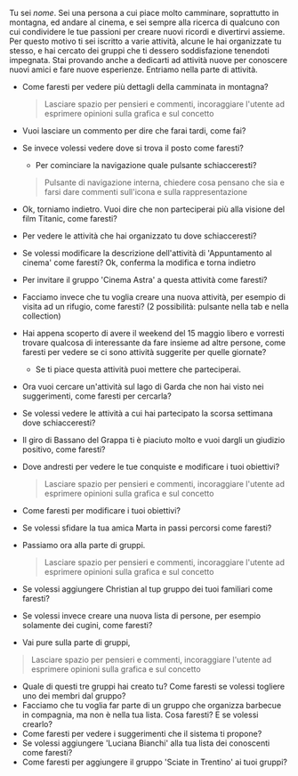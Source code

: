 Tu sei *nome*. Sei una persona a cui piace molto camminare, soprattutto in montagna, ed andare al cinema, e sei sempre alla ricerca di qualcuno con cui condividere le tue passioni per creare nuovi ricordi e divertirvi assieme. Per questo motivo ti sei iscritto a varie attività, alcune le hai organizzate tu stesso, e hai cercato dei gruppi che ti dessero soddisfazione tenendoti impegnata. Stai provando anche a dedicarti ad attività nuove per conoscere nuovi amici e fare nuove esperienze. 
Entriamo nella parte di attività. 

- Come faresti per vedere più dettagli della camminata in montagna?

	>Lasciare spazio per pensieri e commenti, incoraggiare l'utente ad esprimere opinioni sulla grafica e sul concetto
         
- Vuoi lasciare un commento per dire che farai tardi, come fai?
- Se invece volessi vedere dove si trova il posto come faresti?
	- Per cominciare la navigazione quale pulsante schiacceresti?
	
	>Pulsante di navigazione interna, chiedere cosa pensano che sia e farsi dare commenti sull'icona e sulla rappresentazione
- Ok, torniamo indietro. Vuoi dire che non parteciperai più alla visione del film Titanic, come faresti?
- Per vedere le attività che hai organizzato tu dove schiacceresti?
- Se volessi modificare la descrizione dell'attività di 'Appuntamento al cinema' come faresti? Ok, conferma la modifica e torna indietro
- Per invitare il gruppo 'Cinema Astra' a questa attività come faresti?
- Facciamo invece che tu voglia creare una nuova attività, per esempio di visita ad un rifugio, come faresti? (2 possibilità: pulsante nella tab e nella collection)
- Hai appena scoperto di avere il weekend del 15 maggio libero e vorresti trovare qualcosa di interessante da fare insieme ad altre persone, come faresti per vedere se ci sono attività suggerite per quelle giornate?
	- Se ti piace questa attività puoi mettere che parteciperai.

- Ora vuoi cercare un'attività sul lago di Garda che non hai visto nei suggerimenti, come faresti per cercarla?
- Se volessi vedere le attività a cui hai partecipato la scorsa settimana dove schiacceresti?
- Il giro di Bassano del Grappa ti è piaciuto molto e vuoi dargli un giudizio positivo, come faresti?
- Dove andresti per vedere le tue conquiste e modificare i tuoi obiettivi?
	>Lasciare spazio per pensieri e commenti, incoraggiare l'utente ad esprimere opinioni sulla grafica e sul concetto
- Come faresti per modificare i tuoi obiettivi?
- Se volessi sfidare la tua amica Marta in passi percorsi come faresti?

- Passiamo ora alla parte di gruppi.
	>Lasciare spazio per pensieri e commenti, incoraggiare l'utente ad esprimere opinioni sulla grafica e sul concetto
- Se volessi aggiungere Christian al tup gruppo dei tuoi familiari come faresti?
- Se volessi invece creare una nuova lista di persone, per esempio solamente dei cugini, come faresti?
- Vai pure sulla parte di gruppi, 
>Lasciare spazio per pensieri e commenti, incoraggiare l'utente ad esprimere opinioni sulla grafica e sul concetto
- Quale di questi tre gruppi hai creato tu? Come faresti se volessi togliere uno dei membri dal gruppo?
- Facciamo che tu voglia far parte di un gruppo che organizza barbecue in compagnia, ma non è nella tua lista. Cosa faresti? E se volessi crearlo?
- Come faresti per vedere i suggerimenti che il sistema ti propone?
- Se volessi aggiungere 'Luciana Bianchi' alla tua lista dei conoscenti come faresti?
- Come faresti per aggiungere il gruppo 'Sciate in Trentino' ai tuoi gruppi?